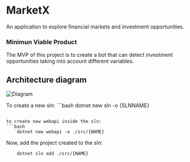# MarketX
An application to explore financial markets and investment opportunities. 

### Minimun Viable Product
The MVP of this project is to create a bot that can detect investment opportunities taking into account different variables.

## Architecture diagram  
![Diagram](https://github.com/MarioCSan/MarketX/assets/40211718/673aa2d8-e453-4585-ac82-61112cb28013)

To create a new sln: ```bash
    dotnet new sln -o {SLNNAME}
```

to create new webapi inside the sln:
```bash
    dotnet new webapi -o ./src/{NAME}
```

Now, add the project created to the sln:
```bash
    dotnet sln add ./src/{NAME}
```
